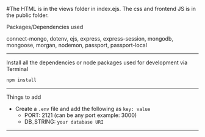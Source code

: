 
#The HTML is in the views folder in index.ejs. The css and frontend JS is in the public folder. 


 Packages/Dependencies used

connect-mongo, dotenv, ejs, express, express-session, mongodb, mongoose, morgan, nodemon, passport, passport-local

---

 Install all the dependencies or node packages used for development via Terminal

`npm install`

---

 Things to add

- Create a `.env` file and add the following as `key: value`
  - PORT: 2121 (can be any port example: 3000)
  - DB_STRING: `your database URI`
 ---
